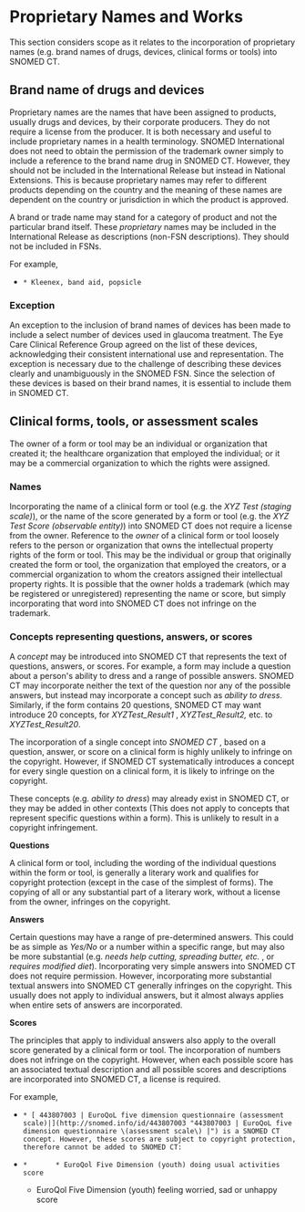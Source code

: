 # Proprietary Names and Works

This section considers scope as it relates to the incorporation of proprietary names (e.g. brand names of drugs, devices, clinical forms or tools) into SNOMED CT.

## Brand name of drugs and devices

Proprietary names are the names that have been assigned to products, usually drugs and devices, by their corporate producers. They do not require a license from the producer. It is both necessary and useful to include proprietary names in a health terminology. SNOMED International does not need to obtain the permission of the trademark owner simply to include a reference to the brand name drug in SNOMED CT. However, they should not be included in the International Release but instead in National Extensions. This is because proprietary names may refer to different products depending on the country and the meaning of these names are dependent on the country or jurisdiction in which the product is approved.

A brand or trade name may stand for a category of product and not the particular brand itself. These _proprietary_ names may be included in the International Release as descriptions (non-FSN descriptions). They should not be included in FSNs.

For example,

* ```
  * Kleenex, band aid, popsicle
  ```

### **Exception**

An exception to the inclusion of brand names of devices has been made to include a select number of devices used in glaucoma treatment. The Eye Care Clinical Reference Group agreed on the list of these devices, acknowledging their consistent international use and representation. The exception is necessary due to the challenge of describing these devices clearly and unambiguously in the SNOMED FSN. Since the selection of these devices is based on their brand names, it is essential to include them in SNOMED CT.

## Clinical forms, tools, or assessment scales

The owner of a form or tool may be an individual or organization that created it; the healthcare organization that employed the individual; or it may be a commercial organization to which the rights were assigned.

### Names

Incorporating the name of a clinical form or tool (e.g. the _XYZ Test (staging scale)_), or the name of the score generated by a form or tool (e.g. the _XYZ Test Score (observable entity)_) into SNOMED CT does not require a license from the owner. Reference to the _owner_ of a clinical form or tool loosely refers to the person or organization that owns the intellectual property rights of the form or tool. This may be the individual or group that originally created the form or tool, the organization that employed the creators, or a commercial organization to whom the creators assigned their intellectual property rights. It is possible that the owner holds a trademark (which may be registered or unregistered) representing the name or score, but simply incorporating that word into SNOMED CT does not infringe on the trademark.

### Concepts representing questions, answers, or scores

A _concept_ may be introduced into SNOMED CT that represents the text of questions, answers, or scores. For example, a form may include a question about a person's ability to dress and a range of possible answers. SNOMED CT may incorporate neither the text of the question nor any of the possible answers, but instead may incorporate a concept such as _ability to dress_. Similarly, if the form contains 20 questions, SNOMED CT may want introduce 20 concepts, for _XYZTest\_Result1_ , _XYZTest\_Result2,_ etc. to _XYZTest\_Result20_.

The incorporation of a single concept into _SNOMED CT_ , based on a question, answer, or score on a clinical form is highly unlikely to infringe on the copyright. However, if SNOMED CT systematically introduces a concept for every single question on a clinical form, it is likely to infringe on the copyright.

These concepts (e.g. _ability to dress_) may already exist in SNOMED CT, or they may be added in other contexts (This does not apply to concepts that represent specific questions within a form). This is unlikely to result in a copyright infringement.

**Questions**

A clinical form or tool, including the wording of the individual questions within the form or tool, is generally a literary work and qualifies for copyright protection (except in the case of the simplest of forms). The copying of all or any substantial part of a literary work, without a license from the owner, infringes on the copyright.

**Answers**

Certain questions may have a range of pre-determined answers. This could be as simple as _Yes/No_ or a number within a specific range, but may also be more substantial (e.g. _needs help cutting, spreading butter, etc._ , or _requires modified diet_). Incorporating very simple answers into SNOMED CT does not require permission. However, incorporating more substantial textual answers into SNOMED CT generally infringes on the copyright. This usually does not apply to individual answers, but it almost always applies when entire sets of answers are incorporated.

**Scores**

The principles that apply to individual answers also apply to the overall score generated by a clinical form or tool. The incorporation of numbers does not infringe on the copyright. However, when each possible score has an associated textual description and all possible scores and descriptions are incorporated into SNOMED CT, a license is required.

For example,

* ```
  * [ 443807003 | EuroQoL five dimension questionnaire (assessment scale)|](http://snomed.info/id/443807003 "443807003 | EuroQoL five dimension questionnaire \(assessment scale\) |") is a SNOMED CT concept. However, these scores are subject to copyright protection, therefore cannot be added to SNOMED CT:   
  ```
* ```
  *       * EuroQol Five Dimension (youth) doing usual activities score 
  ```
  * EuroQol Five Dimension (youth) feeling worried, sad or unhappy score

